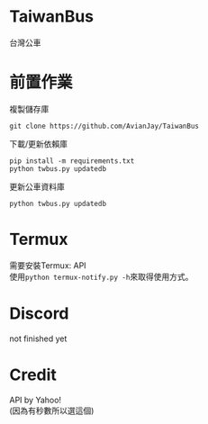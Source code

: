 # TaiwanBus
台灣公車
# 前置作業
複製儲存庫
```shell
git clone https://github.com/AvianJay/TaiwanBus
```
下載/更新依賴庫
```shell
pip install -m requirements.txt
python twbus.py updatedb
```
更新公車資料庫
```shell
python twbus.py updatedb
```
# Termux
需要安裝Termux: API<br>
使用`python termux-notify.py -h`來取得使用方式。
# Discord
not finished yet
# Credit
API by Yahoo!<br>
(因為有秒數所以選這個)
